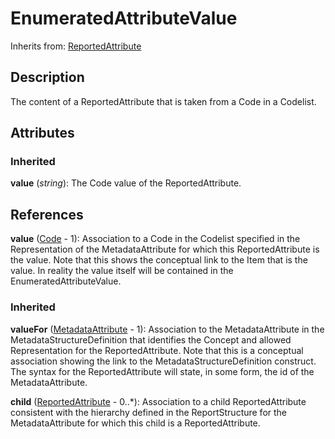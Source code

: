 
# EnumeratedAttributeValue



Inherits from: [ReportedAttribute](ReportedAttribute.md)



## Description

The content of a ReportedAttribute that is taken from a Code in a Codelist.


## Attributes

### Inherited

**value** (*string*): The Code value of the ReportedAttribute.



## References

**value** ([Code](../Codelist/Code.md) - 1): Association to a Code in the Codelist specified in the Representation of the MetadataAttribute for which this ReportedAttribute is the value. Note that this shows the conceptual link to the Item that is the value. In reality the value itself will be contained in the EnumeratedAttributeValue.

### Inherited

**valueFor** ([MetadataAttribute](MetadataAttribute.md) - 1): Association to the MetadataAttribute in the MetadataStructureDefinition that identifies the Concept and allowed Representation for the ReportedAttribute. Note that this is a conceptual association showing the link to the MetadataStructureDefinition construct. The syntax for the ReportedAttribute will state, in some form, the id of the MetadataAttribute.

**child** ([ReportedAttribute](ReportedAttribute.md) - 0..*): Association to a child ReportedAttribute consistent with the hierarchy defined in the ReportStructure for the MetadataAttribute for which this child is a ReportedAttribute.




